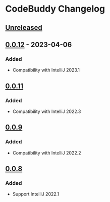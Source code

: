<!-- Keep a Changelog guide -> https://keepachangelog.com -->

# CodeBuddy Changelog

## [Unreleased]

## [0.0.12] - 2023-04-06

### Added
- Compatibility with IntelliJ 2023.1

## [0.0.11]

### Added
- Compatibility with IntelliJ 2022.3

## [0.0.9]

### Added
- Compatibility with IntelliJ 2022.2

## [0.0.8]

### Added
- Support IntelliJ 2022.1

[Unreleased]: https://github.com/srizzo/code-buddy-plugin/compare/v0.0.12...HEAD
[0.0.12]: https://github.com/srizzo/code-buddy-plugin/compare/v0.0.11...v0.0.12
[0.0.11]: https://github.com/srizzo/code-buddy-plugin/compare/v0.0.9...v0.0.11
[0.0.9]: https://github.com/srizzo/code-buddy-plugin/compare/v0.0.8...v0.0.9
[0.0.8]: https://github.com/srizzo/code-buddy-plugin/commits/v0.0.8
